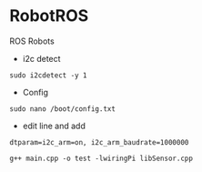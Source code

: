 # RobotROS
ROS Robots

 - i2c detect
 ```
 sudo i2cdetect -y 1
 ```
 - Config 
  ```
  sudo nano /boot/config.txt
  ```
  - edit line and add 
  ```
dtparam=i2c_arm=on, i2c_arm_baudrate=1000000
  ```
  
  ```
  g++ main.cpp -o test -lwiringPi libSensor.cpp
  ```
  
  
